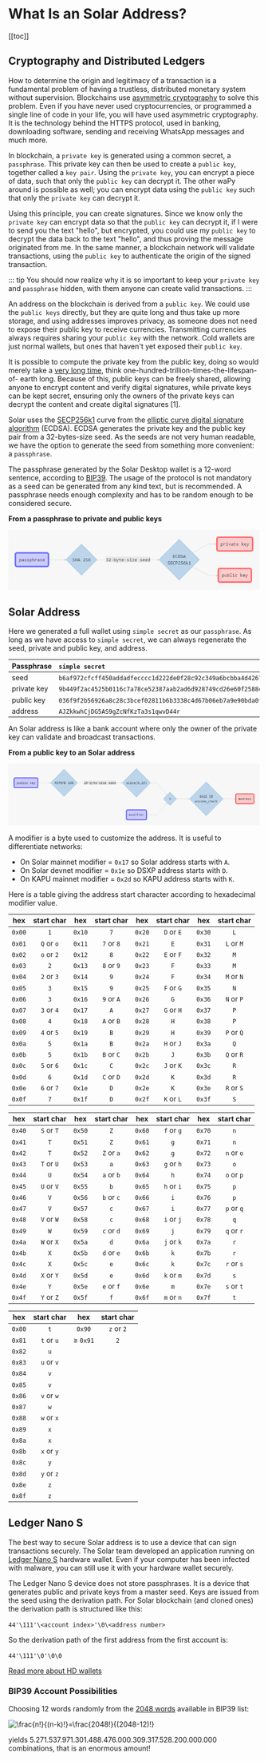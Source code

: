 
# What Is an Solar Address?

[[toc]]

## Cryptography and Distributed Ledgers

How to determine the origin and legitimacy of a transaction is a fundamental problem of having a trustless, distributed monetary system without supervision. Blockchains use [asymmetric cryptography](https://en.wikipedia.org/wiki/Public-key_cryptography) to solve this problem. Even if you have never used cryptocurrencies, or programmed a single line of code in your life, you will have used asymmetric cryptography. It is the technology behind the HTTPS protocol, used in banking, downloading software, sending and receiving WhatsApp messages and much more.

In blockchain, a `private key` is generated using a common secret, a `passphrase`. This private key can then be used to create a `public key`, together called a `key pair`. Using the `private key`, you can encrypt a piece of data, such that only the `public key` can decrypt it. The other waPy around is possible as well; you can encrypt data using the `public key` such that only the `private key` can decrypt it.

Using this principle, you can create signatures. Since we know only the `private key` can encrypt data so that the `public key` can decrypt it, if I were to send you the text "hello", but encrypted, you could use my `public key` to decrypt the data back to the text "hello", and thus proving the message originated from me. In the same manner, a blockchain network will validate transactions, using the `public key` to authenticate the origin of the signed transaction.

::: tip
You should now realize why it is so important to keep your `private key` and `passphrase` hidden, with them anyone can create valid transactions.
:::

An address on the blockchain is derived from a `public key`. We could use the `public keys` directly, but they are quite long and thus take up more storage, and using addresses improves privacy, as someone does not need to expose their public key to receive currencies. Transmitting currencies always requires sharing your `public key` with the network. Cold wallets are just normal wallets, but ones that haven't yet exposed their `public key`.

It is possible to compute the private key from the public key, doing so would merely take a [very long time](https://en.wikipedia.org/wiki/Computational_hardness_assumption), think one-hundred-trillion-times-the-lifespan-of- earth long. Because of this, public keys can be freely shared, allowing anyone to encrypt content and verify digital signatures, while private keys can be kept secret, ensuring only the owners of the private keys can decrypt the content and create digital signatures [1].

Solar uses the [SECP256k1](https://en.bitcoin.it/wiki/Secp256k1) curve from the [elliptic curve digital signature algorithm](https://en.wikipedia.org/wiki/Elliptic_Curve_Digital_Signature_Algorithm) (ECDSA). ECDSA generates the private key and the public key pair from a 32-bytes-size seed. As the seeds are not very human readable, we have the option to generate the seed from something more convenient: a `passphrase`.

The passphrase generated by the Solar Desktop wallet is a 12-word sentence, according to [BIP39](https://github.com/bitcoin/bips/blob/master/bip-0039.mediawiki). The usage of the protocol is not mandatory as a seed can be generated from any kind text, but is recommended. A passphrase needs enough complexity and has to be random enough to be considered secure.

**From a passphrase to private and public keys**

![Diagram 001](./assets/what-is-an-solar-address/solarDiagram04-001.png)

## Solar Address

Here we generated a full wallet using `simple secret` as our `passphrase`. As long as we have access to `simple secret`, we can always regenerate the seed, private and public key, and address.

| Passphrase  | `simple secret`                                                      |
| :---------- | :------------------------------------------------------------------- |
| seed        | `b6af972cfcff450addadfecccc1d222de0f28c92c349a6bcbba4d4267dd3199c`   |
| private key | `9b449f2ac4525b0116c7a78ce52387aab2ad6d928749cd26e60f2588efc5c01d`   |
| public key  | `036f9f2b56926a8c28c3bcef02811b6b3338c4d67b06eb7a9e90bda0fb3eacedee` |
| address     | `AJZkkwhCjDG5AS9gZcNfKzTa3s1qwvD44r`                                 |

An Solar address is like a bank account where only the owner of the private key can validate and broadcast transactions.

**From a public key to an Solar address**

![Diagram 002](./assets/what-is-an-solar-address/solarDiagram04-002.png)

A modifier is a byte used to customize the address. It is useful to differentiate networks:

- On Solar mainnet modifier = `0x17` so Solar address starts with `A`.
- On Solar devnet modifier = `0x1e` so DSXP address starts with `D`.
- On KAPU mainnet modifier = `0x2d` so KAPU address starts with `K`.

Here is a table giving the address start character according to hexadecimal modifier value.

|  hex   | start char |  hex   | start char |  hex   | start char |  hex   | start char |
| :----: | :--------: | :----: | :--------: | :----: | :--------: | :----: | :--------: |
| `0x00` |    `1`     | `0x10` |    `7`     | `0x20` | `D` or `E` | `0x30` |    `L`     |
| `0x01` | `Q` or `o` | `0x11` | `7` or `8` | `0x21` |    `E`     | `0x31` | `L` or `M` |
| `0x02` | `o` or `2` | `0x12` |    `8`     | `0x22` | `E` or `F` | `0x32` |    `M`     |
| `0x03` |    `2`     | `0x13` | `8` or `9` | `0x23` |    `F`     | `0x33` |    `M`     |
| `0x04` | `2` or `3` | `0x14` |    `9`     | `0x24` |    `F`     | `0x34` | `M` or `N` |
| `0x05` |    `3`     | `0x15` |    `9`     | `0x25` | `F` or `G` | `0x35` |    `N`     |
| `0x06` |    `3`     | `0x16` | `9` or `A` | `0x26` |    `G`     | `0x36` | `N` or `P` |
| `0x07` | `3` or `4` | `0x17` |    `A`     | `0x27` | `G` or `H` | `0x37` |    `P`     |
| `0x08` |    `4`     | `0x18` | `A` or `B` | `0x28` |    `H`     | `0x38` |    `P`     |
| `0x09` | `4` or `5` | `0x19` |    `B`     | `0x29` |    `H`     | `0x39` | `P` or `Q` |
| `0x0a` |    `5`     | `0x1a` |    `B`     | `0x2a` | `H` or `J` | `0x3a` |    `Q`     |
| `0x0b` |    `5`     | `0x1b` | `B` or `C` | `0x2b` |    `J`     | `0x3b` | `Q` or `R` |
| `0x0c` | `5` or `6` | `0x1c` |    `C`     | `0x2c` | `J` or `K` | `0x3c` |    `R`     |
| `0x0d` |    `6`     | `0x1d` | `C` or `D` | `0x2d` |    `K`     | `0x3d` |    `R`     |
| `0x0e` | `6` or `7` | `0x1e` |    `D`     | `0x2e` |    `K`     | `0x3e` | `R` or `S` |
| `0x0f` |    `7`     | `0x1f` |    `D`     | `0x2f` | `K` or `L` | `0x3f` |    `S`     |

|  hex   | start char |  hex   | start char |  hex   | start char |  hex   | start char |
| :----: | :--------: | :----: | :--------: | :----: | :--------: | :----: | :--------: |
| `0x40` | `S` or `T` | `0x50` |    `Z`     | `0x60` | `f` or `g` | `0x70` |    `n`     |
| `0x41` |    `T`     | `0x51` |    `Z`     | `0x61` |    `g`     | `0x71` |    `n`     |
| `0x42` |    `T`     | `0x52` | `Z` or `a` | `0x62` |    `g`     | `0x72` | `n` or `o` |
| `0x43` | `T` or `U` | `0x53` |    `a`     | `0x63` | `g` or `h` | `0x73` |    `o`     |
| `0x44` |    `U`     | `0x54` | `a` or `b` | `0x64` |    `h`     | `0x74` | `o` or `p` |
| `0x45` | `U` or `V` | `0x55` |    `b`     | `0x65` | `h` or `i` | `0x75` |    `p`     |
| `0x46` |    `V`     | `0x56` | `b` or `c` | `0x66` |    `i`     | `0x76` |    `p`     |
| `0x47` |    `V`     | `0x57` |    `c`     | `0x67` |    `i`     | `0x77` | `p` or `q` |
| `0x48` | `V` or `W` | `0x58` |    `c`     | `0x68` | `i` or `j` | `0x78` |    `q`     |
| `0x49` |    `W`     | `0x59` | `c` or `d` | `0x69` |    `j`     | `0x79` | `q` or `r` |
| `0x4a` | `W` or `X` | `0x5a` |    `d`     | `0x6a` | `j` or `k` | `0x7a` |    `r`     |
| `0x4b` |    `X`     | `0x5b` | `d` or `e` | `0x6b` |    `k`     | `0x7b` |    `r`     |
| `0x4c` |    `X`     | `0x5c` |    `e`     | `0x6c` |    `k`     | `0x7c` | `r` or `s` |
| `0x4d` | `X` or `Y` | `0x5d` |    `e`     | `0x6d` | `k` or `m` | `0x7d` |    `s`     |
| `0x4e` |    `Y`     | `0x5e` | `e` or `f` | `0x6e` |    `m`     | `0x7e` | `s` or `t` |
| `0x4f` | `Y` or `Z` | `0x5f` |    `f`     | `0x6f` | `m` or `n` | `0x7f` |    `t`     |

|  hex   | start char |     hex     | start char |
| :----: | :--------: | :---------: | :--------: |
| `0x80` |    `t`     |    `0x90`   | `z` or `2` |
| `0x81` | `t` or `u` | &ge; `0x91` |    `2`     |
| `0x82` |    `u`     |
| `0x83` | `u` or `v` |
| `0x84` |    `v`     |
| `0x85` |    `v`     |
| `0x86` | `v` or `w` |
| `0x87` |    `w`     |
| `0x88` | `w` or `x` |
| `0x89` |    `x`     |
| `0x8a` |    `x`     |
| `0x8b` | `x` or `y` |
| `0x8c` |    `y`     |
| `0x8d` | `y` or `z` |
| `0x8e` |    `z`     |
| `0x8f` |    `z`     |

## Ledger Nano S

The best way to secure Solar address is to use a device that can sign transactions securely. The Solar team developed an application running on [Ledger Nano S](https://www.ledgerwallet.com/products/ledger-nano-s) hardware wallet. Even if your computer has been infected with malware, you can still use it with your hardware wallet securely.

The Ledger Nano S device does not store passphrases. It is a device that generates public and private keys from a master seed. Keys are issued from the seed using the derivation path. For Solar blockchain (and cloned ones) the derivation path is structured like this:

`44'\111'\<account index>'\0\<address number>`

So the derivation path of the first address from the first account is:

`44'\111'\0'\0\0`

[Read more about HD wallets](https://github.com/bitcoin/bips/blob/master/bip-0044.mediawiki)

### BIP39 Account Possibilities

Choosing 12 words randomly from the [2048 words](https://github.com/bitcoin/bips/blob/master/bip-0039/bip-0039-wordlists.md) available in BIP39 list:

![\frac{n!}{(n-k)!}=\frac{2048!}{(2048-12)!}](<https://latex.codecogs.com/svg.latex?\frac{n!}{(n-k)!}=\frac{2048!}{(2048-12)!}>)

yields 5.271.537.971.301.488.476.000.309.317.528.200.000.000 combinations, that is an enormous amount!
